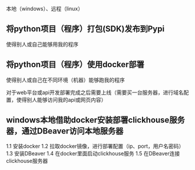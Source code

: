 
本地（windows）、远程（linux）


## 将python项目（程序）打包(SDK)发布到Pypi
使得别人或自己能够用我的程序

## 将python项目（程序）使用docker部署
使得别人或自己在不同环境（机器）能够跑我的程序

对于web平台或api开发部署完成之后需要上线（需要买一台服务器，进行域名配置，使得别人能够访问我的api或网页内容）


## windows本地借助docker安装部署clickhouse服务器，通过DBeaver访问本地服务器
1.1 安装docker
1.2 拉取docker镜像，进行部署配置（ip、port，用户名密码）
1.3 安装DBeaver
1.4 在docker里面启动clickhouse服务
1.5 在DBeaver连接clickhouse服务器

